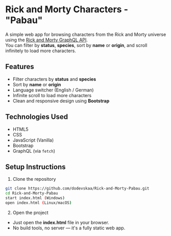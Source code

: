 # Rick and Morty Characters - "Pabau"

A simple web app for browsing characters from the Rick and Morty universe using the [Rick and Morty GraphQL API](https://rickandmortyapi.com/graphql).  
You can filter by **status**, **species**, sort by **name** or **origin**, and scroll infinitely to load more characters.

## Features

- Filter characters by **status** and **species**
- Sort by **name** or **origin**
- Language switcher (English / German)
- Infinite scroll to load more characters
- Clean and responsive design using **Bootstrap**

## Technologies Used

- HTML5
- CSS
- JavaScript (Vanilla)
- Bootstrap
- GraphQL (via `fetch`)

## Setup Instructions
1. Clone the repository
```bash
git clone https://github.com/dodevskaa/Rick-and-Morty-Pabau.git
cd Rick-and-Morty-Pabau
start index.html (Windows)
open index.html (Linux/macOS)
```

2. Open the project
- Just open the **index.html** file in your browser.
- No build tools, no server — it's a fully static web app.
